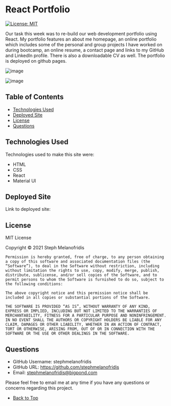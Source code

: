
# React Portfolio
[![License: MIT](https://img.shields.io/badge/License-MIT-yellow.svg)](https://opensource.org/licenses/MIT)

Our task this week was to re-build our web development portfolio using React. My portfolio features an about me homepage, an online portfolio which includes some of the personal and group projects I have worked on during bootcamp, an online resume, a contact page and links to my GitHub and LinkedIn profile. There is also a downloadable CV as well. The portfolio is deployed on github pages. 

![image](https://user-images.githubusercontent.com/82196946/138229115-c290d25d-82f2-4890-a5d1-0c5b8cb7ebb5.png)

![image](https://user-images.githubusercontent.com/82196946/138229828-b9cba773-f6c7-491e-9d05-7d83daebf853.png)

## Table of Contents

- [Technologies Used](#technologies-used)
- [Deployed Site](#deployed-site)
- [License](#license)
- [Questions](#questions)

## Technologies Used

Technologies used to make this site were: 
* HTML
* CSS
* React
* Material UI

## Deployed Site

Link to deployed site: 

## License

MIT License

Copyright © 2021 Steph Melanofridis
                
    Permission is hereby granted, free of charge, to any person obtaining a copy of this software and associated documentation files (the “Software”), to deal in the Software without restriction, including without limitation the rights to use, copy, modify, merge, publish, distribute, sublicense, and/or sell copies of the Software, and to permit persons to whom the Software is furnished to do so, subject to the following conditions:
                
    The above copyright notice and this permission notice shall be included in all copies or substantial portions of the Software.
                
    THE SOFTWARE IS PROVIDED “AS IS”, WITHOUT WARRANTY OF ANY KIND, EXPRESS OR IMPLIED, INCLUDING BUT NOT LIMITED TO THE WARRANTIES OF MERCHANTABILITY, FITNESS FOR A PARTICULAR PURPOSE AND NONINFRINGEMENT. IN NO EVENT SHALL THE AUTHORS OR COPYRIGHT HOLDERS BE LIABLE FOR ANY CLAIM, DAMAGES OR OTHER LIABILITY, WHETHER IN AN ACTION OF CONTRACT, TORT OR OTHERWISE, ARISING FROM, OUT OF OR IN CONNECTION WITH THE SOFTWARE OR THE USE OR OTHER DEALINGS IN THE SOFTWARE.

## Questions

* GitHub Username: stephmelanofridis
* GitHub URL: https://github.com/stephmelanofridis
* Email: stephmelanofridis@bigpond.com
    
Please feel free to email me at any time if you have any questions or concerns regarding this project.

- [Back to Top](#table-of-contents) 
    